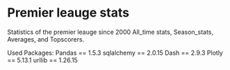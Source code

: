 # Premier leauge stats
Statistics of the premier leauge since 2000
All_time stats, Season_stats, Averages, and Topscorers.

Used Packages:
Pandas == 1.5.3
sqlalchemy == 2.0.15
Dash == 2.9.3
Plotly == 5.13.1
urllib == 1.26.15
